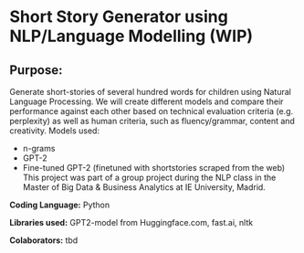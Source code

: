 # Short Story Generator using NLP/Language Modelling (WIP)

## Purpose: 
Generate short-stories of several hundred words for children using Natural Language Processing. We will create different models and compare their performance against each other based on technical evaluation criteria (e.g. perplexity) as well as human criteria, such as fluency/grammar, content and creativity. 
Models used:
- n-grams
- GPT-2
- Fine-tuned GPT-2 (finetuned with shortstories scraped from the web) 
This project was part of a group project during the NLP class in the Master of Big Data & Business Analytics at IE University, Madrid. 

**Coding Language:** Python

**Libraries used:** GPT2-model from Huggingface.com, fast.ai, nltk

**Colaborators:** 
tbd
